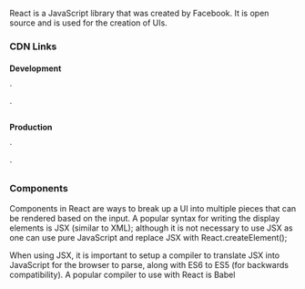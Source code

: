 React is a JavaScript library that was created by Facebook. It is open source and is used for the creation of UIs.
 
### CDN Links
 
#### Development
`
<script crossorigin src="https://unpkg.com/react@16/umd/react.development.js"></script>
<script crossorigin src="https://unpkg.com/react-dom@16/umd/react-dom.development.js"></script>
`

#### Production
`
<script crossorigin src="https://unpkg.com/react@16/umd/react.production.min.js"></script>
<script crossorigin src="https://unpkg.com/react-dom@16/umd/react-dom.production.min.js"></script>
`

### Components

Components in React are ways to break up a UI into multiple pieces that can be rendered based on the input. A popular syntax for writing the display elements is JSX (similar to XML); although it is not necessary to use JSX as one can use pure JavaScript and replace JSX with React.createElement(); 

When using JSX, it is important to setup a compiler to translate JSX into JavaScript for the browser to parse, along with ES6 to ES5 (for backwards compatibility). A popular compiler to use with React is Babel